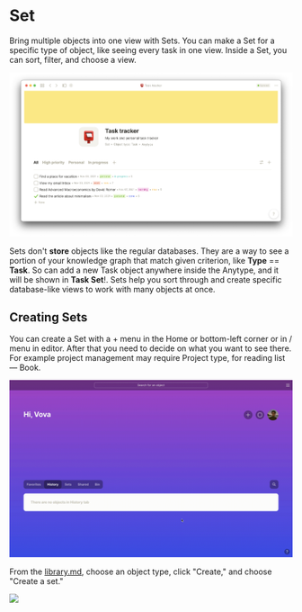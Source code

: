 # Set

Bring multiple objects into one view with Sets. You can make a Set for a specific type of object, like seeing every task in one view. Inside a Set, you can sort, filter, and choose a view.

![All Tasks in one place](<../.gitbook/assets/Screenshot 2021-11-11 at 12.15.55.png>)

Sets don't **store** objects like the regular databases. They are a way to see a portion of your knowledge graph that match given criterion, like **Type** == **Task**. So can add a new Task object anywhere inside the Anytype, and it will be shown in **Task Set**!. Sets help you sort through and create specific database-like views to work with many objects at once.

## **Creating Sets**

You can create a Set with a + menu in the Home or bottom-left corner or in / menu in editor. After that you need to decide on what you want to see there. For example project management may require Project type, for reading list — Book.

![](<../.gitbook/assets/test (3).gif>)

From the [library.md](library.md "mention"), choose an object type, click "Create," and choose "Create a set."

![](https://t2535380.p.clickup-attachments.com/t2535380/4def3cb7-d672-4d11-b2a1-2c75e693a468/CleanShot%202021-09-09%20at%2018.06.11.gif)
